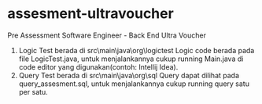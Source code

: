 # assesment-ultravoucher
Pre Assessment Software Engineer - Back End Ultra Voucher

1. Logic Test berada di src\main\java\org\logictest
   Logic code berada pada file LogicTest.java, untuk menjalankannya cukup running Main.java di code editor yang digunakan(contoh: Intellij Idea).
2. Query Test berada di src\main\java\org\sql
   Query dapat dilihat pada query_assesment.sql, untuk menjalankannya cukup running query satu per satu.
